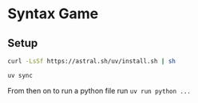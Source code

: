 # Syntax Game

## Setup

```bash
curl -LsSf https://astral.sh/uv/install.sh | sh

uv sync
```

From then on to run a python file run `uv run python ...`
